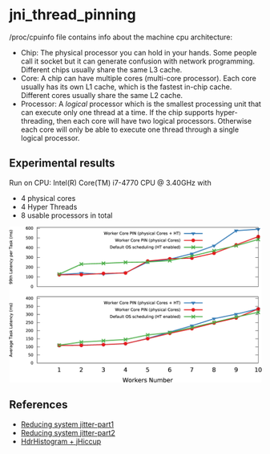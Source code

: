 # jni_thread_pinning

 /proc/cpuinfo file contains info about the machine cpu architecture:

* Chip: The physical processor you can hold in your hands. Some people call it socket but it can generate confusion with network programming. Different chips usually share the same L3 cache.
* Core: A chip can have multiple cores (multi-core processor). Each core usually has its own L1 cache, which is the fastest in-chip cache. Different cores usually share the same L2 cache.
* Processor: A *logical* processor which is the smallest processing unit that can execute only one thread at a time. If the chip supports hyper-threading, then each core will have two logical processors. Otherwise each core will only be able to execute one thread through a single logical processor.

## Experimental results

Run on CPU:  Intel(R) Core(TM) i7-4770 CPU @ 3.40GHz with
* 4 physical cores
* 4 Hyper Threads
* 8 usable processors in total

![Thead Affinity Comparison](https://github.com/pgaref/jni_thread_pinning/blob/master/graphs/thread-affinity.jpg)


## References


* [Reducing system jitter-part1](http://epickrram.blogspot.co.uk/2015/09/reducing-system-jitter.html)
* [Reducing system jitter-part2](http://epickrram.blogspot.co.uk/2015/11/reducing-system-jitter-part-2.html)
* [HdrHistogram + jHiccup](http://psy-lob-saw.blogspot.com/2015/02/hdrhistogram-better-latency-capture.html)
